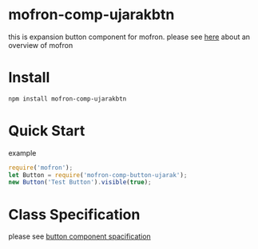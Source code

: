 # mofron-comp-ujarakbtn
this is expansion button component for mofron.
please see [here](https://github.com/mofron/mofron) about an overview of mofron

# Install

```bash
npm install mofron-comp-ujarakbtn
```

# Quick Start

example
```javascript
require('mofron');
let Button = require('mofron-comp-button-ujarak');
new Button('Test Button').visible(true);
```

# Class Specification
please see [button component spacification](https://github.com/mofron/mofron-comp-button)
